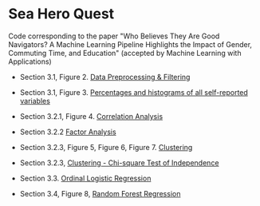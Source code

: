 # Sea Hero Quest
Code corresponding to the paper "Who Believes They Are Good Navigators? A Machine Learning Pipeline Highlights the Impact of Gender, Commuting Time, and Education" (accepted by Machine Learning with Applications)

- Section 3.1, Figure 2. [Data Preprocessing & Filtering](https://github.com/LilianYou/Sea_Hero_Quest/blob/main/Raw_UserData_PreProcessing.ipynb)

- Section 3.1, Figure 3. [Percentages and histograms of all self-reported variables](https://github.com/LilianYou/Sea_Hero_Quest/blob/main/DemographicsAnalysis_shared.ipynb)

- Section 3.2.1, Figure 4. [Correlation Analysis](https://github.com/LilianYou/Sea_Hero_Quest/blob/main/Detecting_Latent_Factors_in_Demographic_Information.ipynb)

- Section 3.2.2 [Factor Analysis](https://github.com/LilianYou/Sea_Hero_Quest/blob/main/Detecting_Latent_Factors_in_Demographic_Information.ipynb)

- Section 3.2.3, Figure 5, Figure 6, Figure 7. [Clustering](https://github.com/LilianYou/Sea_Hero_Quest/blob/main/Clustering_shared.ipynb)

- Section 3.2.3, [Clustering - Chi-square Test of Independence](https://github.com/LilianYou/Sea_Hero_Quest/blob/main/Chi_Square_Test_Cluster_shared.ipynb)

- Section 3.3. [Ordinal Logistic Regression](https://github.com/LilianYou/Sea_Hero_Quest/blob/main/Ordinal_Regression_Analysis_Shared.ipynb)

- Section 3.4, Figure 8, [Random Forest Regression](https://github.com/LilianYou/Sea_Hero_Quest/blob/main/RandomForest_Shared.ipynb)

